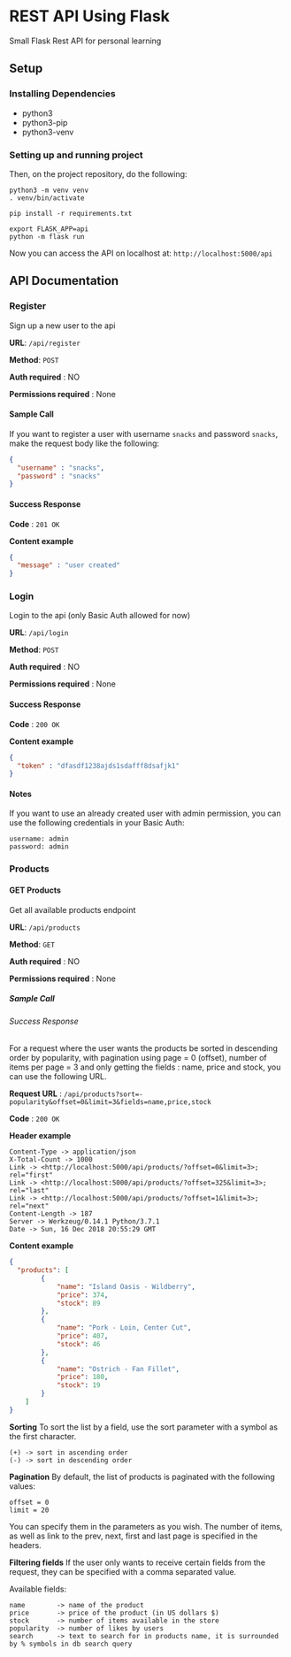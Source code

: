 # REST API Using Flask 
Small Flask Rest API for personal learning 

## Setup

### Installing Dependencies
- python3
- python3-pip
- python3-venv

### Setting up and running project

Then, on the project repository, do the following:
```shell
python3 -m venv venv
. venv/bin/activate
  
pip install -r requirements.txt
  
export FLASK_APP=api
python -m flask run
```
Now you can access the API on localhost at: `http://localhost:5000/api`

## API Documentation

### Register

Sign up a new user to the api

**URL**: `/api/register`

**Method**: `POST`

**Auth required** : NO

**Permissions required** : None

#### Sample Call
If you want to register a user with username `snacks` and password `snacks`, make the request body like the following:
```json
{
  "username" : "snacks",
  "password" : "snacks"
}
```

#### Success Response

**Code** : `201 OK`

**Content example**
```json
{
  "message" : "user created"
}
```

### Login

Login to the api (only Basic Auth allowed for now)

**URL**: `/api/login`

**Method**: `POST`

**Auth required** : NO

**Permissions required** : None

#### Success Response

**Code** : `200 OK`

**Content example**
```json
{
  "token" : "dfasdf1238ajds1sdafff8dsafjk1"
}
```

#### Notes

If you want to use an already created user with admin permission, you can use the following credentials in your Basic Auth:
```
username: admin
password: admin
```

### Products

#### GET Products

Get all available products endpoint

**URL**: `/api/products`

**Method**: `GET`

**Auth required** : NO

**Permissions required** : None

##### Sample Call
###### Success Response

For a request where the user wants the products be sorted in descending order by popularity, with pagination using page = 0 (offset), number of items per page = 3 and only getting the fields : name, price and stock, you can use the following URL.

**Request URL** : `/api/products?sort=-popularity&offset=0&limit=3&fields=name,price,stock`

**Code** : `200 OK`

**Header example**
```
Content-Type -> application/json
X-Total-Count -> 1000
Link -> <http://localhost:5000/api/products/?offset=0&limit=3>; rel="first"
Link -> <http://localhost:5000/api/products/?offset=325&limit=3>; rel="last"
Link -> <http://localhost:5000/api/products/?offset=1&limit=3>; rel="next"
Content-Length -> 187
Server -> Werkzeug/0.14.1 Python/3.7.1
Date -> Sun, 16 Dec 2018 20:55:29 GMT
```
**Content example**
```json
{
  "products": [
        {
            "name": "Island Oasis - Wildberry",
            "price": 374,
            "stock": 89
        },
        {
            "name": "Pork - Loin, Center Cut",
            "price": 407,
            "stock": 46
        },
        {
            "name": "Ostrich - Fan Fillet",
            "price": 180,
            "stock": 19
        }
    ]
}
```

**Sorting**
To sort the list by a field, use the sort parameter with a symbol as the first character. 
```
(+) -> sort in ascending order
(-) -> sort in descending order
```

**Pagination**
By default, the list of products is paginated with the following values:
```
offset = 0
limit = 20
```
You can specify them in the parameters as you wish. The number of items, as well as link to the prev, next, first and last page is specified in the headers.

**Filtering fields**
If the user only wants to receive certain fields from the request, they can be specified with a comma separated value.

Available fields:
```
name        -> name of the product
price       -> price of the product (in US dollars $)
stock       -> number of items available in the store
popularity  -> number of likes by users
search      -> text to search for in products name, it is surrounded by % symbols in db search query
```
